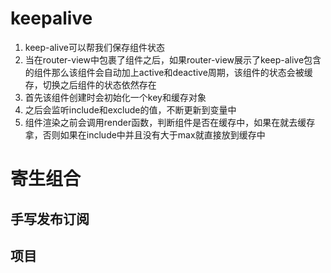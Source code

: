 # keepalive

1. keep-alive可以帮我们保存组件状态
2. 当在router-view中包裹了组件之后，如果router-view展示了keep-alive包含的组件那么该组件会自动加上active和deactive周期，该组件的状态会被缓存，切换之后组件的状态依然存在
3. 首先该组件创建时会初始化一个key和缓存对象
4. 之后会监听include和exclude的值，不断更新到变量中
5. 组件渲染之前会调用render函数，判断组件是否在缓存中，如果在就去缓存拿，否则如果在include中并且没有大于max就直接放到缓存中

# 寄生组合

## 手写发布订阅

## 项目
